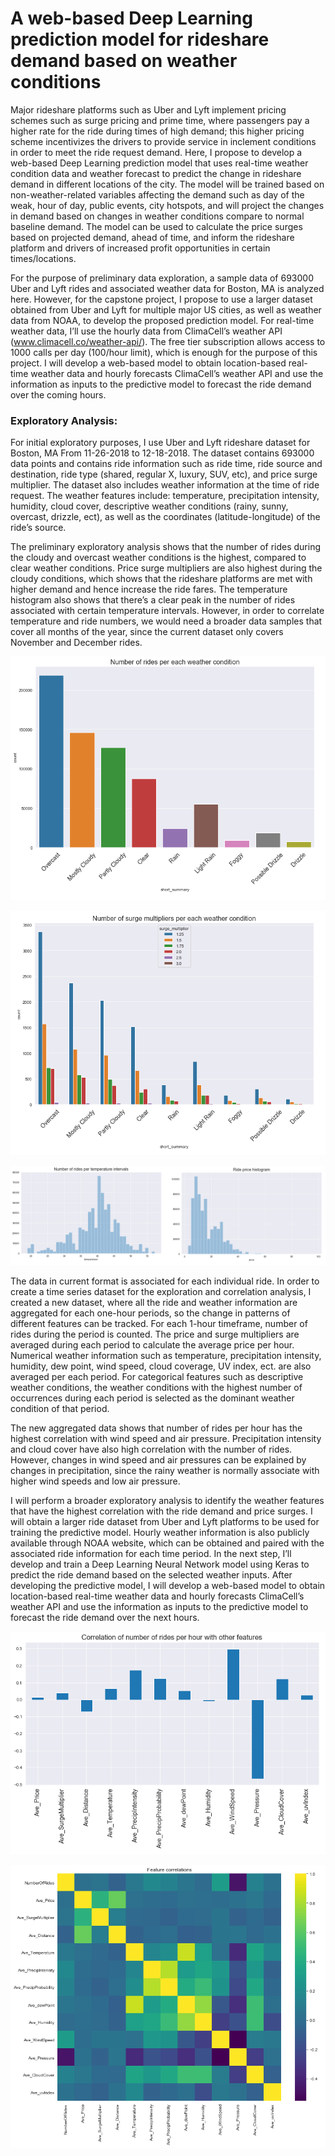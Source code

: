 # A web-based Deep Learning prediction model for rideshare demand based on weather conditions

Major rideshare platforms such as Uber and Lyft implement pricing schemes such as surge pricing and prime time, where passengers pay a higher rate for the ride during times of high demand; this higher pricing scheme incentivizes the drivers to provide service in inclement conditions in order to meet the ride request demand. Here, I propose to develop a web-based Deep Learning prediction model that uses real-time weather condition data and weather forecast to predict the change in rideshare demand in different locations of the city. The model will be trained based on non-weather-related variables affecting the demand such as day of the weak, hour of day, public events, city hotspots, and will project the changes in demand based on changes in weather conditions compare to normal baseline demand. The model can be used to calculate the price surges based on projected demand, ahead of time, and inform the rideshare platform and drivers of increased profit opportunities in certain times/locations.

For the purpose of preliminary data exploration, a sample data of 693000 Uber and Lyft rides and associated weather data for Boston, MA is analyzed here. However, for the capstone project, I propose to use a larger dataset obtained from Uber and Lyft for multiple major US cities, as well as weather data from NOAA, to develop the proposed prediction model. For real-time weather data, I’ll use the hourly data from ClimaCell’s weather API (www.climacell.co/weather-api/). The free tier subscription allows access to 1000 calls per day (100/hour limit), which is enough for the purpose of this project. I will develop a web-based model to obtain location-based real-time weather data and hourly forecasts ClimaCell’s weather API and use the information as inputs to the predictive model to forecast the ride demand over the coming hours.


### Exploratory Analysis:

For initial exploratory purposes, I use Uber and Lyft rideshare dataset for Boston, MA From 11-26-2018 to 12-18-2018. The dataset contains 693000 data points and contains ride information such as ride time, ride source and destination, ride type (shared, regular X, luxury, SUV, etc), and price surge multiplier. The dataset also includes weather information at the time of ride request. The weather features include: temperature, precipitation intensity, humidity, cloud cover, descriptive weather conditions (rainy, sunny, overcast, drizzle, ect), as well as the coordinates (latitude-longitude) of the ride’s source.

The preliminary exploratory analysis shows that the number of rides during the cloudy and overcast weather conditions is the highest, compared to clear weather conditions. Price surge multipliers are also highest during the cloudy conditions, which shows that the rideshare platforms are met with higher demand and hence increase the ride fares. The temperature histogram also shows that there’s a clear peak in the number of rides associated with certain temperature intervals. However, in order to correlate temperature and ride numbers, we would need a broader data samples that cover all months of the year, since the current dataset only covers November and December rides.

![Alt text](https://raw.githubusercontent.com/behzadasd/TDI/master/Figs/TDI_Rides_WeatherCondition.png)

![Alt text](https://raw.githubusercontent.com/behzadasd/TDI/master/Figs/TDI_Surges_WeatherCondition.png)

![Alt text](https://raw.githubusercontent.com/behzadasd/TDI/master/Figs/TDI_Histograms_1.png)


The data in current format is associated for each individual ride. In order to create a time series dataset for the exploration and correlation analysis, I created a new dataset, where all the ride and weather information are aggregated for each one-hour periods, so the change in patterns of different features can be tracked. For each 1-hour timeframe, number of rides during the period is counted. The price and surge multipliers are averaged during each period to calculate the average price per hour. Numerical weather information such as temperature, precipitation intensity, humidity, dew point, wind speed, cloud coverage, UV index, ect. are also averaged per each period. For categorical features such as descriptive weather conditions, the weather conditions with the highest number of occurrences during each period is selected as the dominant weather condition of that period. 

The new aggregated data shows that number of rides per hour has the highest correlation with wind speed and air pressure. Precipitation intensity and cloud cover have also high correlation with the number of rides. However, changes in wind speed and air pressures can be explained by changes in precipitation, since the rainy weather is normally associate with higher wind speeds and low air pressure.

I will perform a broader exploratory analysis to identify the weather features that have the highest correlation with the ride demand and price surges. I will obtain a larger ride dataset from Uber and Lyft platforms to be used for training the predictive model. Hourly weather information is also publicly available through NOAA website, which can be obtained and paired with the associated ride information for each time period. In the next step, I’ll develop and train a Deep Learning Neural Network model using Keras to predict the ride demand based on the selected weather inputs. After developing the predictive model, I will develop a web-based model to obtain location-based real-time weather data and hourly forecasts ClimaCell’s weather API and use the information as inputs to the predictive model to forecast the ride demand over the next hours.

![Alt text](https://raw.githubusercontent.com/behzadasd/TDI/master/Figs/TDI_Rides_Count_Corr.png)


![Alt text](https://raw.githubusercontent.com/behzadasd/TDI/master/Figs/TDI_Corr_all.png)




